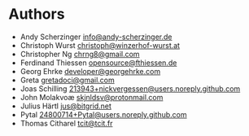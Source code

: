 <!--
  - SPDX-FileCopyrightText: 2023 Nextcloud GmbH and Nextcloud contributors
  - SPDX-License-Identifier: GPL-3.0-or-later
-->	
# Authors

- Andy Scherzinger <info@andy-scherzinger.de>
- Christoph Wurst <christoph@winzerhof-wurst.at>
- Christopher Ng <chrng8@gmail.com>
- Ferdinand Thiessen <opensource@fthiessen.de>
- Georg Ehrke <developer@georgehrke.com>
- Greta <gretadoci@gmail.com>
- Joas Schilling <213943+nickvergessen@users.noreply.github.com>
- John Molakvoæ <skjnldsv@protonmail.com>
- Julius Härtl <jus@bitgrid.net>
- Pytal <24800714+Pytal@users.noreply.github.com>
- Thomas Citharel <tcit@tcit.fr>
